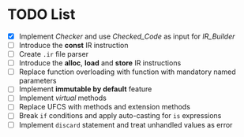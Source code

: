 # TODO List

- [X] Implement _Checker_ and use _Checked_Code_ as input for _IR_Builder_
- [ ] Introduce the __const__ IR instruction
- [ ] Create `.ir` file parser
- [ ] Introduce the __alloc__, __load__ and __store__ IR instructions
- [ ] Replace function overloading with function with mandatory named parameters
- [ ] Implement __immutable by default__ feature
- [ ] Implement _virtual_ methods
- [ ] Replace UFCS with methods and extension methods
- [ ] Break `if` conditions and apply auto-casting for `is` expressions
- [ ] Implement `discard` statement and treat unhandled values as error
